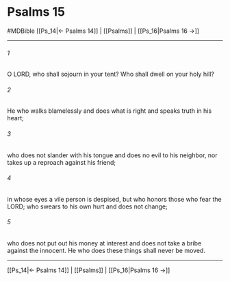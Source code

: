 # Psalms 15
#MDBible
[[Ps_14|← Psalms 14]] | [[Psalms]] | [[Ps_16|Psalms 16 →]]

***

###### 1 

O LORD, who shall sojourn in your tent? Who shall dwell on your holy hill? 

###### 2 

He who walks blamelessly and does what is right and speaks truth in his heart; 

###### 3 

who does not slander with his tongue and does no evil to his neighbor, nor takes up a reproach against his friend; 

###### 4 

in whose eyes a vile person is despised, but who honors those who fear the LORD; who swears to his own hurt and does not change; 

###### 5 

who does not put out his money at interest and does not take a bribe against the innocent. He who does these things shall never be moved. 

***

[[Ps_14|← Psalms 14]] | [[Psalms]] | [[Ps_16|Psalms 16 →]]
